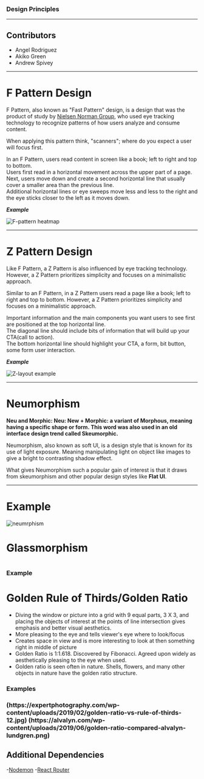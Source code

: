 ### Design Principles

<hr/>

## Contributors

- Angel Rodriguez
- Akiko Green
- Andrew Spivey

---

# F Pattern Design

F Pattern, also known as "Fast Pattern" design, is a design that was the product of
study by [Nielsen Norman Group](https://www.nngroup.com/reports/how-people-read-web-eyetracking-evidence/), who used eye tracking technology to recognize patterns of how users analyze and consume content.

When applying this pattern think, "scanners"; where do you expect a user will focus first.

In an F Pattern, users read content in screen like a book; left to right and top to bottom. <br>
Users first read in a horizontal movement across the upper part of a page. <br>
Next, users move down and create a second horizontal line that usually cover a smaller area than the previous line. <br>
Additional horizontal lines or eye sweeps move less and less to the right and the eye sticks closer to the left as it moves down.

**_Example_**

![F-pattern heatmap](https://99designs-blog.imgix.net/blog/wp-content/uploads/2016/07/heatmap-eye-tracking.jpg?auto=format&q=60&fit=max&w=930)

---

# Z Pattern Design

Like F Pattern, a Z Pattern is also influenced by eye tracking technology. However, a Z Pattern prioritizes simplicity and focuses on a minimalistic approach.

Similar to an F Pattern, in a Z Pattern users read a page like a book; left to right and top to bottom. However, a Z Pattern prioritizes simplicity and focuses on a minimalistic approach.

Important information and the main components you want users to see first are positioned
at the top horizontal line. <br>
The diagonal line should include bits of information that will build up your CTA(call to action). <br>
The bottom horizontal line should highlight your CTA, a form, bit button, some form user interaction.

**_Example_**

![Z-layout example](https://storage.googleapis.com/website-production/uploads/2017/01/z-pattern-traffic-light-media.jpg)

---

# Neumorphism

**Neu and Morphic: Neu: New + Morphic: a variant of Morphous, meaning having a specific shape or form. This word was also used in an old interface design trend called Skeumorphic.**

Neumorphism, also known as soft UI, is a design style that is known for its use of light exposure. Meaning manipulating light on object like images to give a bright to contrasting shadow effect.

What gives Neumorphism such a popular gain of interest is that it draws from skeumorphism and other popular design styles like **Flat UI**.

<hr>

# Example

![neumrphism](https://assets.justinmind.com/wp-content/uploads/2020/04/what-is-neumorphism.png)

<h1>Glassmorphism<h1>

<h3>Example<h3>

<h1>Golden Rule of Thirds/Golden Ratio</h1>

<ul>
<li>Diving the window or picture into a grid with 9 equal parts, 3 X 3,
and placing the objects of interest at the points of line intersection gives emphasis
and better visual aesthetics.</li>
<li>More pleasing to the eye and tells viewer's eye where to look/focus</li>
<li>Creates space in view and is more interesting to look at then something right in middle of picture</li>
<li>Golden Ratio is 1:1.618. Discovered by Fibonacci. Agreed upon widely as
aesthetically pleasing to the eye when used.</li>
<li>Golden ratio is seen often in nature. Shells, flowers, and many other objects
in nature have the golden ratio structure.</li>
</ul>

<h3>Examples<h3>
(https://expertphotography.com/wp-content/uploads/2019/02/golden-ratio-vs-rule-of-thirds-12.jpg)
(https://alvalyn.com/wp-content/uploads/2019/06/golden-ratio-compared-alvalyn-lundgren.png)

## Additional Dependencies

-[Nodemon](https://nodemon.io/) -[React Router](https://reactrouter.com/web/guides/quick-start)

